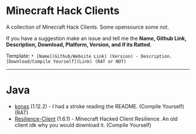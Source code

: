 # Minecraft Hack Clients
A collection of Minecraft Hack Clients. Some opensource some not.

If you have a suggestion make an issue and tell me the **Name, Github Link, Description, Download, Platform, Version, and if its Ratted**.


Template: `* [Name](Github/Website Link) (Version) - Description. [Download/Compile Yourself](Link) (RAT or NOT)`

-------

# Java

* [konas](https://github.com/trapaholics/konas) (1.12.2) - I had a stroke reading the README. (Compile Yourself) (RAT)
* [Resilience-Client](https://github.com/MinecraftModdedClients/Resilience-Client-Source) (1.6.1) - Minecraft Hacked Client Resilience. An old client idk why you would download it. (Compile Yourself)
